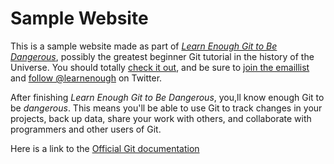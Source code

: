 # Sample Website

This is a sample website made as part of [*Learn Enough Git to Be Dangerous*](https://www.learnenough.com/git-tutorial), possibly the greatest beginner Git tutorial in the history of the Universe. You should totally [check it out](https://www.learnenough.com/git-tutorial), and be sure to [join the emaillist](https://www.learnenough.com/#email_list) and [follow @learnenough](http://twitter.com/learnenough) on Twitter.

After finishing *Learn Enough Git to Be Dangerous*, you,ll know enough Git to be *dangerous*. This means you'll be able to use Git to track changes in your projects, back up data, share your work with others, and collaborate with programmers and other users of Git.

Here is a link to the [Official Git documentation](https://git-scm.com/doc)